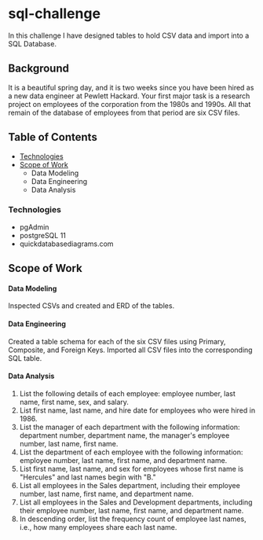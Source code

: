 # sql-challenge
In this challenge I have designed tables to hold CSV data and import into a SQL Database.

## Background
It is a beautiful spring day, and it is two weeks since you have been hired as a new data engineer at Pewlett Hackard. Your first major task is a research project on employees of the corporation from the 1980s and 1990s. All that remain of the database of employees from that period are six CSV files.

## Table of Contents
* [Technologies](#technologies)
* [Scope of Work](#scope-of-work)
    * Data Modeling
    * Data Engineering
    * Data Analysis


### Technologies
- pgAdmin
- postgreSQL 11
- quickdatabasediagrams.com

## Scope of Work

#### Data Modeling
Inspected CSVs and created and ERD of the tables.

#### Data Engineering
Created a table schema for each of the six CSV files using Primary, Composite, and Foreign Keys.  Imported
all CSV files into the corresponding SQL table.

#### Data Analysis
1. List the following details of each employee: employee number, last name, first name, sex, and salary.
2. List first name, last name, and hire date for employees who were hired in 1986.
3. List the manager of each department with the following information: department number, department name, the manager's employee number, last name, first name.
4. List the department of each employee with the following information: employee number, last name, first name, and department name.
5. List first name, last name, and sex for employees whose first name is "Hercules" and last names begin with "B."
6. List all employees in the Sales department, including their employee number, last name, first name, and department name.
7. List all employees in the Sales and Development departments, including their employee number, last name, first name, and department name.
8. In descending order, list the frequency count of employee last names, i.e., how many employees share each last name.




